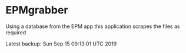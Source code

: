 # EPMgrabber
Using a database from the EPM app this application scrapes the files as required


Latest backup: Sun Sep 15 09:13:01 UTC 2019
